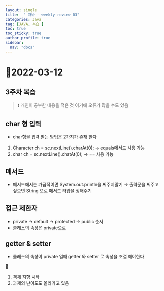 ```yaml
---
layout: single
title:  " 자바 - weekly review 03"
categories: Java
tag: [JAVA, 복습 ]
toc: true
toc_sticky: true
author_profile: true
sidebar:
  nav: "docs"
---
```


# 📆2022-03-12

## 3주차 복습

<!--Quote-->

> ❗ 개인이 공부한 내용을 적은 것 이기에 오류가 많을 수도 있음


## char 형 입력

- char형을 입력 받는 방법은 2가지가 존재 한다
1. Character ch = sc.nextLine().charAt(0); → equals메서드 사용 가능
2. char ch = sc.nextLine().chatAt(0); → == 사용 가능

## 메서드

- 메서드에서는 가급적이면 System.out.println을 써주지말기 → 출력문을 써주고 싶으면 String 으로 메서드 타입을 정해주기

## 접근 제한자

- private → default → protected → public 순서
- 클래스의 속성은 private으로

## getter & setter

- 클래스의 속성이 private 일때 getter 와 setter 로 속성을 조절 해야한다

📒
1. 객체 지향 시작
2. 과제의 난이도도 올라가고 있음
